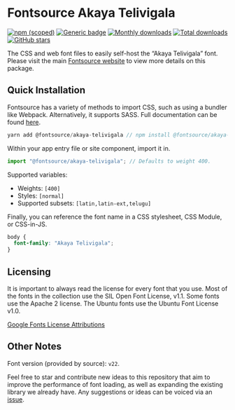 # Fontsource Akaya Telivigala

[![npm (scoped)](https://img.shields.io/npm/v/@fontsource/akaya-telivigala?color=brightgreen)](https://www.npmjs.com/package/@fontsource/akaya-telivigala) [![Generic badge](https://img.shields.io/badge/fontsource-passing-brightgreen)](https://github.com/fontsource/fontsource) [![Monthly downloads](https://badgen.net/npm/dm/@fontsource/akaya-telivigala)](https://github.com/fontsource/fontsource) [![Total downloads](https://badgen.net/npm/dt/@fontsource/akaya-telivigala)](https://github.com/fontsource/fontsource) [![GitHub stars](https://img.shields.io/github/stars/fontsource/fontsource.svg?style=social&label=Star)](https://github.com/fontsource/fontsource/stargazers)

The CSS and web font files to easily self-host the “Akaya Telivigala” font. Please visit the main [Fontsource website](https://fontsource.org/fonts/akaya-telivigala) to view more details on this package.

## Quick Installation

Fontsource has a variety of methods to import CSS, such as using a bundler like Webpack. Alternatively, it supports SASS. Full documentation can be found [here](https://fontsource.org/docs/introduction).

```javascript
yarn add @fontsource/akaya-telivigala // npm install @fontsource/akaya-telivigala
```

Within your app entry file or site component, import it in.

```javascript
import "@fontsource/akaya-telivigala"; // Defaults to weight 400.
```

Supported variables:

- Weights: `[400]`
- Styles: `[normal]`
- Supported subsets: `[latin,latin-ext,telugu]`

Finally, you can reference the font name in a CSS stylesheet, CSS Module, or CSS-in-JS.

```css
body {
  font-family: "Akaya Telivigala";
}
```

## Licensing

It is important to always read the license for every font that you use.
Most of the fonts in the collection use the SIL Open Font License, v1.1. Some fonts use the Apache 2 license. The Ubuntu fonts use the Ubuntu Font License v1.0.

[Google Fonts License Attributions](https://fonts.google.com/attribution)

## Other Notes

Font version (provided by source): `v22`.

Feel free to star and contribute new ideas to this repository that aim to improve the performance of font loading, as well as expanding the existing library we already have. Any suggestions or ideas can be voiced via an [issue](https://github.com/fontsource/fontsource/issues).
